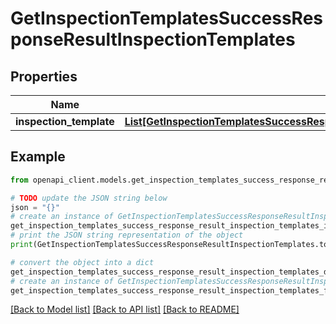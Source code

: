 # GetInspectionTemplatesSuccessResponseResultInspectionTemplates


## Properties

Name | Type | Description | Notes
------------ | ------------- | ------------- | -------------
**inspection_template** | [**List[GetInspectionTemplatesSuccessResponseResultInspectionTemplatesInspectionTemplateInner]**](GetInspectionTemplatesSuccessResponseResultInspectionTemplatesInspectionTemplateInner.md) |  | 

## Example

```python
from openapi_client.models.get_inspection_templates_success_response_result_inspection_templates import GetInspectionTemplatesSuccessResponseResultInspectionTemplates

# TODO update the JSON string below
json = "{}"
# create an instance of GetInspectionTemplatesSuccessResponseResultInspectionTemplates from a JSON string
get_inspection_templates_success_response_result_inspection_templates_instance = GetInspectionTemplatesSuccessResponseResultInspectionTemplates.from_json(json)
# print the JSON string representation of the object
print(GetInspectionTemplatesSuccessResponseResultInspectionTemplates.to_json())

# convert the object into a dict
get_inspection_templates_success_response_result_inspection_templates_dict = get_inspection_templates_success_response_result_inspection_templates_instance.to_dict()
# create an instance of GetInspectionTemplatesSuccessResponseResultInspectionTemplates from a dict
get_inspection_templates_success_response_result_inspection_templates_from_dict = GetInspectionTemplatesSuccessResponseResultInspectionTemplates.from_dict(get_inspection_templates_success_response_result_inspection_templates_dict)
```
[[Back to Model list]](../README.md#documentation-for-models) [[Back to API list]](../README.md#documentation-for-api-endpoints) [[Back to README]](../README.md)


